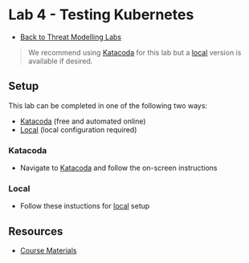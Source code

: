 # Lab 4 - Testing Kubernetes

- [Back to Threat Modelling Labs](../README.md)

> We recommend using [Katacoda](#katacoda) for this lab but a [local](#local) version is available if desired.

## Setup

This lab can be completed in one of the following two ways:

- [Katacoda](#katacoda) (free and automated online)
- [Local](#local) (local configuration required)

### Katacoda

- Navigate to [Katacoda](https://katacoda.com/denhamparry/courses/kubernetespsp) and follow the on-screen instructions

### Local

- Follow these instuctions for [local](local/README.md) setup

## Resources

- [Course Materials](/course-materials#module-4)
